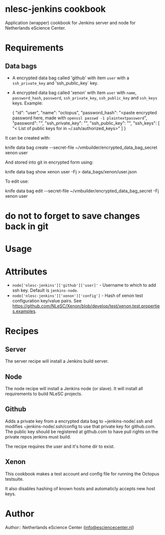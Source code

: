 # nlesc-jenkins cookbook

Application (wrapper) cookbook for Jenkins server and node for Netherlands eScience Center.

# Requirements

## Data bags

* A encrypted data bag called 'github' with item `user` with a `ssh_private_key` and 'ssh_public_key` key.
* A encrypted data bag called 'xenon' with item `user` with `name`, `password_hash`, `password`, `ssh_private_key`, `ssh_public_key` and `ssh_keys` keys. Example:

    {
      "id": "user",
      "name": "octopus",
      "password_hash": "<paste encrypted password here, made with `openssl passwd -1 plaintextpassword`",
      "password": "<paste clear text password here>",
      "ssh_private_key": "<paste ssh private key here>",
      "ssh_public_key": "<paste ssh public key here>",
      "ssh_keys": [
        "< List of public keys for in ~/.ssh/authorized_keys>"
      ]
    }


It can be created with:

  knife data bag create --secret-file ~/vmbuilder/encrypted_data_bag_secret xenon user

And stored into git in encrypted form using:

  knife data bag show xenon user -Fj > data_bags/xenon/user.json

To edit use:

  knife data bag edit --secret-file ~/vmbuilder/encrypted_data_bag_secret -Fj xenon user
  # do not to forget to save changes back in git

# Usage

# Attributes

* `node['nlesc-jenkins']['github']['user]'` - Username to which to add ssh key. Default is `jenkins-node`.
* `node['nlesc-jenkins']['xenon']['config']` - Hash of xenon test configuration key/value pairs. See https://github.com/NLeSC/Xenon/blob/develop/test/xenon.test.properties.examples.

# Recipes

## Server

The server recipe will install a Jenkins build server.

## Node

The node recipe will install a Jenkins node (or slave).
It will install all requirements to build NLeSC projects.

## Github

Adds a private key from a encrypted data bag to ~jenkins-node/.ssh and modifies ~jenkins-node/.ssh/config to use that private key for github.com.
The public key should be registered at github.com to have pull rights on the private repos jenkins must build.

The recipe requires the user and it's home dir to exist.

## Xenon

This cookbook makes a test account and config file for running the Octopus testsuite.

It also disables hashing of known hosts and automaticly accepts new host keys.

# Author

Author:: Netherlands eScience Center (<info@esciencecenter.nl>)
